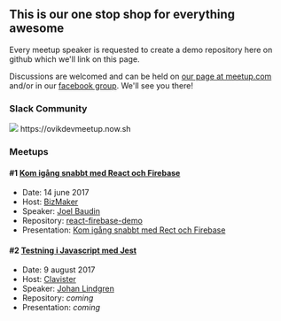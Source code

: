 ## This is our one stop shop for everything awesome

Every meetup speaker is requested to create a demo repository here on github which we'll link on this page.

Discussions are welcomed and can be held on [our page at meetup.com](https://www.meetup.com/ovik-dev) and/or in our [facebook group](https://www.facebook.com/groups/117816668796460/). We'll see you there!

### Slack Community
<img src="https://ovikdevmeetup.now.sh/badge.svg">
https://ovikdevmeetup.now.sh

### Meetups

#### #1 [Kom igång snabbt med React och Firebase](https://www.meetup.com/ovik-dev/events/240287936/)

- Date: 14 june 2017
- Host: [BizMaker](http://www.bizmaker.se)
- Speaker: [Joel Baudin](https://github.com/jrbaudin)
- Repository: [react-firebase-demo](https://github.com/jrbaudin/react-firebase-demo)
- Presentation: [Kom igång snabbt med Rect och Firebase](https://prezi.com/view/ugYB80cZIw4YRzhCmOJe)

#### #2 [Testning i Javascript med Jest](https://www.meetup.com/ovik-dev/events/241137933/)

- Date: 9 august 2017
- Host: [Clavister](https://www.clavister.com)
- Speaker: [Johan Lindgren](https://github.com/lindgr3n)
- Repository: _coming_
- Presentation: _coming_
